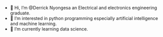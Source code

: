 - 👋 Hi, I’m @Derrick Nyongesa an Electrical and electronics engineering graduate.
- 👀 I’m interested in python programming especially artificial intelligence and machine learning.
- 🌱 I’m currently learning data science.

